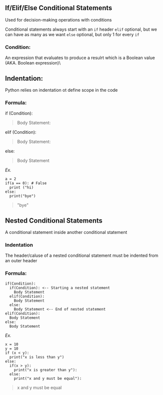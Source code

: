 ## If/Elif/Else Conditional Statements
Used for decision-making operations with conditions 

Conditional statements always start with an
`if` header
`elif` optional, but we can have as many as we want
`else` optional, but only 1 for every `if`

### Condition:
An expression that evaluates to produce a resulrt which is a Boolean value (AKA. Boolean expression)\

## Indentation:
Python relies on indentation ot define scope in the code

### Formula:
if (Condition):
> Body Statement:

elif (Condition):
> Body Statement:

else:
> Body Statement

*Ex.*
```
a = 2
if(a == 0): # False
  print ("hi)
else:
  print("bye")
```
> "bye"

## Nested Conditional Statements

A conditional statement inside another conditional statement

### Indentation

The header/caluse of a nested conditional statement must be indented from an outer header

### Formula:

```
if(Condition):
  if(Condition): <-- Starting a nested statement
    Body Statement
  elif(Condition):
    Body Statement
  else:
    Body Statement <-- End of nested statement
elif(Condition):
  Body Statement
else:
  Body Statement
```

*Ex.*

```
x = 10
y = 10
if (x < y):
  print("x is less than y")
else:
  if(x > y):
    print("x is greater than y"):
  else:
    print("x and y must be equal"):
```
  > x and y must be equal